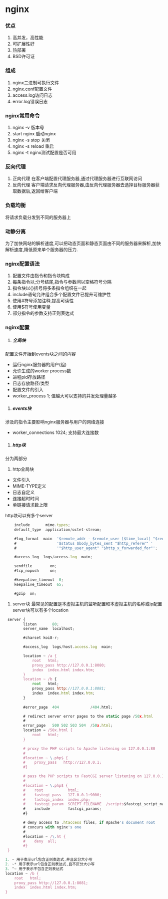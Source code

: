 # nginx
### 优点
1. 高并发，高性能
2. 可扩展性好
3. 热部署
4. BSD许可证

### 组成
1. nginx二进制可执行文件
2. nginx.conf配置文件
3. access.log访问日志
4. error.log错误日志

### nginx常用命令
1. nginx -v 版本号
2. start nginx 启动nginx
3. nginx -s stop 关闭
4. nginx -s reload 重启
5. nginx -t nginx测试配置是否可用

### 反向代理
1. 正向代理
在客户端配置代理服务器,通过代理服务器进行互联网访问
2. 反向代理
客户端请求反向代理服务器,由反向代理服务器去选择目标服务器获取数据后,返回给客户端

### 负载均衡
将请求负载分发到不同的服务器上

### 动静分离
为了加快网站的解析速度,可以把动态页面和静态页面由不同的服务器来解析,加快解析速度,降低原来单个服务器的压力.

### nginx配置语法
1. 配置文件由指令和指令块构成
2. 每条指令以;分号结尾,指令与参数间以空格符号分隔
3. 指令块以{}括号将多条指令组织在一起
4. include语句允许组合多个配置文件已提升可维护性
5. 使用#符号添加注释,提高可读性
6. 使用$符号使用变量
7. 部分指令的参数支持正则表达式

### nginx配置
1. ##### 全局块
配置文件开始到events块之间的内容
- 运行nginx服务器的用户(组)
- 允许生成的worker process数
- 进程pid存放路径
- 日志存放路径/类型
- 配置文件的引入
- worker_process 1; 值越大可以支持的并发处理量越多
1. ##### events块
涉及的指令主要影响nginx服务器与用户的网络连接
- worker_connections  1024; 支持最大连接数
1. ##### http块
分为两部分
1. http全局块
- 文件引入
- MIME-TYPE定义
- 日志自定义
- 连接超时时间
- 单链接请求数上限

http块可以有多个server
```js
    include       mime.types;
    default_type  application/octet-stream;

    #log_format  main  '$remote_addr - $remote_user [$time_local] "$request" '
    #                  '$status $body_bytes_sent "$http_referer" '
    #                  '"$http_user_agent" "$http_x_forwarded_for"';

    #access_log  logs/access.log  main;

    sendfile        on;
    #tcp_nopush     on;

    #keepalive_timeout  0;
    keepalive_timeout  65;

    #gzip  on;
```
1. server块
最常见的配置是本虚拟主机的监听配置和本虚拟主机的名称或ip配置
server块可以有多个location
```js
 server {
        listen       80;
        server_name  localhost;

        #charset koi8-r;

        #access_log  logs/host.access.log  main;

        location ~ /a {
            root   html;
			proxy_pass http://127.0.0.1:8080;
            index  index.html index.htm;
        }
        location ~ /b {
            root   html;
			proxy_pass http://127.0.0.1:8081;
            index  index.html index.htm;
        }
		
        #error_page  404              /404.html;

        # redirect server error pages to the static page /50x.html
        #
        error_page   500 502 503 504  /50x.html;
        location = /50x.html {
            root   html;
        }

        # proxy the PHP scripts to Apache listening on 127.0.0.1:80
        #
        #location ~ \.php$ {
        #    proxy_pass   http://127.0.0.1;
        #}

        # pass the PHP scripts to FastCGI server listening on 127.0.0.1:9000
        #
        #location ~ \.php$ {
        #    root           html;
        #    fastcgi_pass   127.0.0.1:9000;
        #    fastcgi_index  index.php;
        #    fastcgi_param  SCRIPT_FILENAME  /scripts$fastcgi_script_name;
        #    include        fastcgi_params;
        #}

        # deny access to .htaccess files, if Apache's document root
        # concurs with nginx's one
        #
        #location ~ /\.ht {
        #    deny  all;
        #}
 }
```
```js
1. ~ 用于表示url包含正则表达式,并且区分大小写
2. ~* 用于表示url包含正则表达式,且不区分大小写
3. ^~ 用于表示不包含正则表达式
location ~ /b {
    root   html;
    proxy_pass http://127.0.0.1:8081;
    index  index.html index.htm;
}
```

